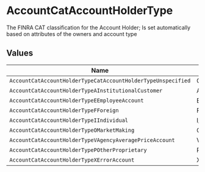 # AccountCatAccountHolderType

The FINRA CAT classification for the Account Holder; Is set automatically based on attributes of the owners and account type


## Values

| Name                                                         | Value                                                        |
| ------------------------------------------------------------ | ------------------------------------------------------------ |
| `AccountCatAccountHolderTypeCatAccountHolderTypeUnspecified` | CAT_ACCOUNT_HOLDER_TYPE_UNSPECIFIED                          |
| `AccountCatAccountHolderTypeAInstitutionalCustomer`          | A_INSTITUTIONAL_CUSTOMER                                     |
| `AccountCatAccountHolderTypeEEmployeeAccount`                | E_EMPLOYEE_ACCOUNT                                           |
| `AccountCatAccountHolderTypeFForeign`                        | F_FOREIGN                                                    |
| `AccountCatAccountHolderTypeIIndividual`                     | I_INDIVIDUAL                                                 |
| `AccountCatAccountHolderTypeOMarketMaking`                   | O_MARKET_MAKING                                              |
| `AccountCatAccountHolderTypeVAgencyAveragePriceAccount`      | V_AGENCY_AVERAGE_PRICE_ACCOUNT                               |
| `AccountCatAccountHolderTypePOtherProprietary`               | P_OTHER_PROPRIETARY                                          |
| `AccountCatAccountHolderTypeXErrorAccount`                   | X_ERROR_ACCOUNT                                              |